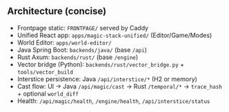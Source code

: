 ## Architecture (concise)
- Frontpage static: `FRONTPAGE/` served by Caddy
- Unified React app: `apps/magic-stack-unified/` (Editor/Game/Modes)
- World Editor: `apps/world-editor/`
- Java Spring Boot: `backends/java/` (base `/api`)
- Rust Axum: `backends/rust/` (base `/engine`)
- Vector bridge (Python): `backends/rust/vector_bridge.py` + `tools/vector_build`
- Interstice persistence: Java `/api/interstice/*` (H2 or memory)
- Cast flow: UI → Java `/api/magic/cast` → Rust `/temporal/*` → `trace_hash` + optional `world_diff`
- Health: `/api/magic/health`, `/engine/health`, `/api/interstice/status`
